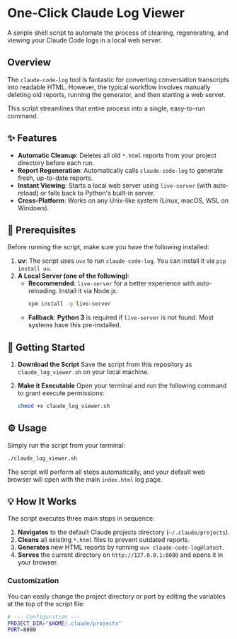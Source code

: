 # One-Click Claude Log Viewer

A simple shell script to automate the process of cleaning, regenerating, and viewing your Claude Code logs in a local web server.

## Overview

The `claude-code-log` tool is fantastic for converting conversation transcripts into readable HTML. However, the typical workflow involves manually deleting old reports, running the generator, and then starting a web server.

This script streamlines that entire process into a single, easy-to-run command.

## ✨ Features

-   **Automatic Cleanup**: Deletes all old `*.html` reports from your project directory before each run.
-   **Report Regeneration**: Automatically calls `claude-code-log` to generate fresh, up-to-date reports.
-   **Instant Viewing**: Starts a local web server using `live-server` (with auto-reload) or falls back to Python's built-in server.
-   **Cross-Platform**: Works on any Unix-like system (Linux, macOS, WSL on Windows).

## 🔧 Prerequisites

Before running the script, make sure you have the following installed:

1.  **uv**: The script uses `uvx` to run `claude-code-log`. You can install it via `pip install uv`.
2.  **A Local Server (one of the following)**:
    -   **Recommended**: `live-server` for a better experience with auto-reloading. Install it via Node.js:
        ```sh
        npm install -g live-server
        ```
    -   **Fallback**: **Python 3** is required if `live-server` is not found. Most systems have this pre-installed.

## 🚀 Getting Started

1.  **Download the Script**
    Save the script from this repository as `claude_log_viewer.sh` on your local machine.

2.  **Make it Executable**
    Open your terminal and run the following command to grant execute permissions:
    ```sh
    chmod +x claude_log_viewer.sh
    ```

## ⚙️ Usage

Simply run the script from your terminal:

```sh
./claude_log_viewer.sh
```

The script will perform all steps automatically, and your default web browser will open with the main `index.html` log page.

## 💡 How It Works

The script executes three main steps in sequence:

1.  **Navigates** to the default Claude projects directory (`~/.claude/projects`).
2.  **Cleans** all existing `*.html` files to prevent outdated reports.
3.  **Generates** new HTML reports by running `uvx claude-code-log@latest`.
4.  **Serves** the current directory on `http://127.0.0.1:8080` and opens it in your browser.

### Customization

You can easily change the project directory or port by editing the variables at the top of the script file:

```bash
# --- Configuration ---
PROJECT_DIR="$HOME/.claude/projects"
PORT=8080
```
